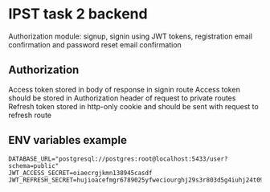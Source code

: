 # IPST task 2 backend

Authorization module: signup, signin using JWT tokens, registration email confirmation and password reset email confirmation

## Authorization

Access token stored in body of response in signin route
Access token should be stored in Authorization header of request to private routes
Refresh token stored in http-only cookie and should be sent with request to refresh route

## ENV variables example

```
DATABASE_URL="postgresql://postgres:root@localhost:5433/user?schema=public"
JWT_ACCESS_SECRET=oiaecrgjkmn138945casdf
JWT_REFRESH_SECRET=hujioacefmgr6789025yfweciourghj29s3r803d5g4iuhj24t09
```
